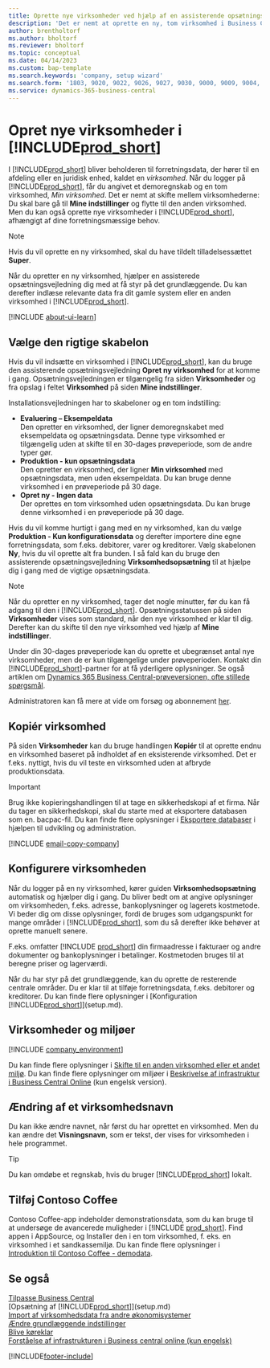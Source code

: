 ```yaml
---
title: Oprette nye virksomheder ved hjælp af en assisterende opsætningsvejledning
description: 'Det er nemt at oprette en ny, tom virksomhed i Business Central. En assisterede opsætningsvejledning hjælper dig gennem trinene, og du kan indlæse forretningsdata.'
author: brentholtorf
ms.author: bholtorf
ms.reviewer: bholtorf
ms.topic: conceptual
ms.date: 04/14/2023
ms.custom: bap-template
ms.search.keywords: 'company, setup wizard'
ms.search.form: '1803, 9020, 9022, 9026, 9027, 9030, 9000, 9009, 9004, 9005, 9024, 9006, 9007, 9010, 9016, 9017'
ms.service: dynamics-365-business-central
---
```

# <a name="create-new-companies-in-"></a>Opret nye virksomheder i [!INCLUDE[prod_short](includes/prod_short.md)]

I [!INCLUDE[prod_short](includes/prod_short.md)] bliver beholderen til forretningsdata, der hører til en afdeling eller en juridisk enhed, kaldet en *virksomhed*. Når du logger på [!INCLUDE[prod_short](includes/prod_short.md)], får du angivet et demoregnskab og en tom virksomhed, *Min virksomhed*. Det er nemt at skifte mellem virksomhederne: Du skal bare gå til **Mine indstillinger** og flytte til den anden virksomhed. Men du kan også oprette nye virksomheder i [!INCLUDE[prod_short](includes/prod_short.md)], afhængigt af dine forretningsmæssige behov.  

> [!NOTE]
> Hvis du vil oprette en ny virksomhed, skal du have tildelt tilladelsessættet **Super**.

Når du opretter en ny virksomhed, hjælper en assisterede opsætningsvejledning dig med at få styr på det grundlæggende. Du kan derefter indlæse relevante data fra dit gamle system eller en anden virksomhed i [!INCLUDE[prod_short](includes/prod_short.md)].  

[!INCLUDE [about-ui-learn](includes/about-ui-learn.md)]

## <a name="choose-the-right-template"></a>Vælge den rigtige skabelon

Hvis du vil indsætte en virksomhed i [!INCLUDE[prod_short](includes/prod_short.md)], kan du bruge den assisterende opsætningsvejledning **Opret ny virksomhed** for at komme i gang. Opsætningsvejledningen er tilgængelig fra siden **Virksomheder** og fra opslag i feltet **Virksomhed** på siden **Mine indstillinger**.  

Installationsvejledningen har to skabeloner og en tom indstilling:

- **Evaluering – Eksempeldata**  
    Den opretter en virksomhed, der ligner demoregnskabet med eksempeldata og opsætningsdata. Denne type virksomhed er tilgængelig uden at skifte til en 30-dages prøveperiode, som de andre typer gør.  
- **Produktion - kun opsætningsdata**  
    Den opretter en virksomhed, der ligner **Min virksomhed** med opsætningsdata, men uden eksempeldata. Du kan bruge denne virksomhed i en prøveperiode på 30 dage.  
- **Opret ny - Ingen data**  
    Der oprettes en tom virksomhed uden opsætningsdata. Du kan bruge denne virksomhed i en prøveperiode på 30 dage.  

Hvis du vil komme hurtigt i gang med en ny virksomhed, kan du vælge **Produktion - Kun konfigurationsdata** og derefter importere dine egne forretningsdata, som f.eks. debitorer, varer og kreditorer. Vælg skabelonen **Ny**, hvis du vil oprette alt fra bunden. I så fald kan du bruge den assisterende opsætningsvejledning **Virksomhedsopsætning** til at hjælpe dig i gang med de vigtige opsætningsdata.  

> [!NOTE]  
> Når du opretter en ny virksomhed, tager det nogle minutter, før du kan få adgang til den i [!INCLUDE[prod_short](includes/prod_short.md)]. Opsætningsstatussen på siden **Virksomheder** vises som standard, når den nye virksomhed er klar til dig. Derefter kan du skifte til den nye virksomhed ved hjælp af **Mine indstillinger**.  

Under din 30-dages prøveperiode kan du oprette et ubegrænset antal nye virksomheder, men de er kun tilgængelige under prøveperioden. Kontakt din [!INCLUDE[prod_short](includes/prod_short.md)]-partner for at få yderligere oplysninger. Se også artiklen om [Dynamics 365 Business Central-prøveversionen, ofte stillede spørgsmål](trial-faq.md).  

Administratoren kan få mere at vide om forsøg og abonnement [her](/dynamics365/business-central/dev-itpro/administration/trials-subscriptions).  

## <a name="copy-a-company"></a>Kopiér virksomhed

På siden **Virksomheder** kan du bruge handlingen **Kopiér** til at oprette endnu en virksomhed baseret på indholdet af en eksisterende virksomhed. Det er f.eks. nyttigt, hvis du vil teste en virksomhed uden at afbryde produktionsdata.

> [!Important]
> Brug ikke kopieringshandlingen til at tage en sikkerhedskopi af et firma. Når du tager en sikkerhedskopi, skal du starte med at eksportere databasen som en. bacpac-fil. Du kan finde flere oplysninger i [Eksportere databaser](/dynamics365/business-central/dev-itpro/administration/tenant-admin-center-database-export) i hjælpen til udvikling og administration.

[!INCLUDE [email-copy-company](includes/email-copy-company.md)]

## <a name="set-up-the-company"></a>Konfigurere virksomheden

Når du logger på en ny virksomhed, kører guiden **Virksomhedsopsætning** automatisk og hjælper dig i gang. Du bliver bedt om at angive oplysninger om virksomheden, f.eks. adresse, bankoplysninger og lagerets kostmetode. Vi beder dig om disse oplysninger, fordi de bruges som udgangspunkt for mange områder i [!INCLUDE[prod_short](includes/prod_short.md)], som du så derefter ikke behøver at oprette manuelt senere.  

F.eks. omfatter [!INCLUDE [prod_short](includes/prod_short.md)] din firmaadresse i fakturaer og andre dokumenter og bankoplysninger i betalinger. Kostmetoden bruges til at beregne priser og lagerværdi.  

Når du har styr på det grundlæggende, kan du oprette de resterende centrale områder. Du er klar til at tilføje forretningsdata, f.eks. debitorer og kreditorer. Du kan finde flere oplysninger i [Konfiguration [!INCLUDE[prod_short](includes/prod_short.md)]](setup.md).  

## <a name="companies-and-environments"></a>Virksomheder og miljøer

[!INCLUDE [company_environment](includes/company_environment.md)]

Du kan finde flere oplysninger i [Skifte til en anden virksomhed eller et andet miljø](ui-organization-switch.md). Du kan finde flere oplysninger om miljøer i [Beskrivelse af infrastruktur i Business Central Online](/dynamics365/business-central/dev-itpro/administration/tenant-environment-topology) (kun engelsk version).  

## <a name="changing-a-companys-name"></a>Ændring af et virksomhedsnavn

Du kan ikke ændre navnet, når først du har oprettet en virksomhed. Men du kan ændre det **Visningsnavn**, som er tekst, der vises for virksomheden i hele programmet.  

> [!TIP]
> Du kan omdøbe et regnskab, hvis du bruger [!INCLUDE[prod_short](includes/prod_short.md)] lokalt.

## <a name="add-contoso-coffee"></a>Tilføj Contoso Coffee

Contoso Coffee-app indeholder demonstrationsdata, som du kan bruge til at undersøge de avancerede muligheder i [!INCLUDE [prod_short](includes/prod_short.md)]. Find appen i AppSource, og Installer den i en tom virksomhed, f. eks. en virksomhed i et sandkassemiljø. Du kan finde flere oplysninger i [Introduktion til Contoso Coffee - demodata](contoso-coffee/contoso-coffee-intro.md).  

## <a name="see-also"></a>Se også

[Tilpasse Business Central](ui-customizing-overview.md)  
[Opsætning af [!INCLUDE[prod_short](includes/prod_short.md)]](setup.md)  
[Import af virksomhedsdata fra andre økonomisystemer](across-import-data-configuration-packages.md)  
[Ændre grundlæggende indstillinger](ui-change-basic-settings.md)  
[Blive køreklar](ui-get-ready-business.md)  
[Forståelse af infrastrukturen i Business central online (kun engelsk)](/dynamics365/business-central/dev-itpro/administration/tenant-environment-topology)  


[!INCLUDE[footer-include](includes/footer-banner.md)]
